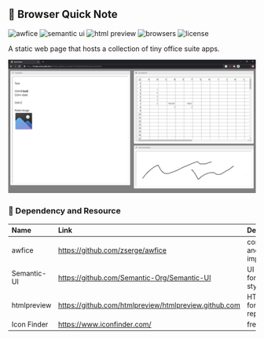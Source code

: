 ## 📝 Browser Quick Note

![awfice](https://img.shields.io/badge/awfice-commit%20302554-blue.svg)
![semantic ui](https://img.shields.io/badge/semantic%20ui-2.4.1-green.svg)
![html preview](https://img.shields.io/badge/html%20preview-on-brightgreen.svg)
![browsers](https://img.shields.io/badge/browsers-chrome%20edge%20firefox-yellow.svg)
![license](https://img.shields.io/badge/license-MIT-blueviolet.svg)

A static web page that hosts a collection of tiny office suite apps.

![Demo](https://github.com/der3318/browser-quicknote/blob/main/images/demo.png)

 
### 🔗 Dependency and Resource

| Name | Link | Description |
| :- | :- | :- |
| awfice | https://github.com/zserge/awfice | core engine and implementation |
| Semantic-UI | https://github.com/Semantic-Org/Semantic-UI | UI framework for layout and styling |
| htmlpreview | https://github.com/htmlpreview/htmlpreview.github.com | HTML preview for Github repositories |
| Icon Finder | https://www.iconfinder.com/ | free icons |

